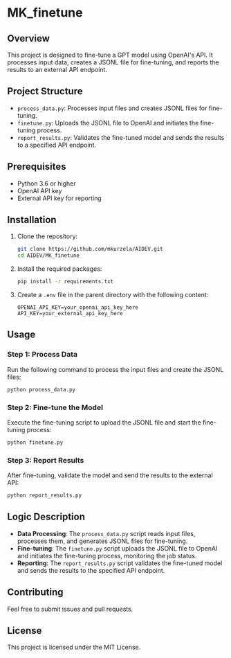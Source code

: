 # MK_finetune

## Overview

This project is designed to fine-tune a GPT model using OpenAI's API. It processes input data, creates a JSONL file for fine-tuning, and reports the results to an external API endpoint.

## Project Structure

- `process_data.py`: Processes input files and creates JSONL files for fine-tuning.
- `finetune.py`: Uploads the JSONL file to OpenAI and initiates the fine-tuning process.
- `report_results.py`: Validates the fine-tuned model and sends the results to a specified API endpoint.

## Prerequisites

- Python 3.6 or higher
- OpenAI API key
- External API key for reporting

## Installation

1. Clone the repository:

   ```bash
   git clone https://github.com/mkurzela/AIDEV.git
   cd AIDEV/MK_finetune
   ```

2. Install the required packages:

   ```bash
   pip install -r requirements.txt
   ```

3. Create a `.env` file in the parent directory with the following content:
   ```
   OPENAI_API_KEY=your_openai_api_key_here
   API_KEY=your_external_api_key_here
   ```

## Usage

### Step 1: Process Data

Run the following command to process the input files and create the JSONL files:

```bash
python process_data.py
```

### Step 2: Fine-tune the Model

Execute the fine-tuning script to upload the JSONL file and start the fine-tuning process:

```bash
python finetune.py
```

### Step 3: Report Results

After fine-tuning, validate the model and send the results to the external API:

```bash
python report_results.py
```

## Logic Description

- **Data Processing**: The `process_data.py` script reads input files, processes them, and generates JSONL files for fine-tuning.
- **Fine-tuning**: The `finetune.py` script uploads the JSONL file to OpenAI and initiates the fine-tuning process, monitoring the job status.
- **Reporting**: The `report_results.py` script validates the fine-tuned model and sends the results to the specified API endpoint.

## Contributing

Feel free to submit issues and pull requests.

## License

This project is licensed under the MIT License.
